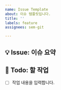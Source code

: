 ```yaml
---
name: Issue Template
about: 이슈 템플릿입니다.
title: ''
labels: feature
assignees: sem-git

---
```


## 💡 Issue: 이슈 요약
<!-- 이슈 SUMMARY를 적어주시면 됩니다. -->

## 📝 Todo: 할 작업
- [ ] 작업 내용을 입력합니다.
